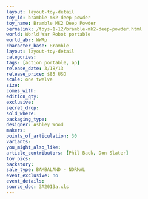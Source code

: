 ```yaml
---
layout: layout-toy-detail 
toy_id: bramble-mk2-deep-powder
toy_name: Bramble MK2 Deep Powder 
permalink: /toys-1-12/bramble-mk2-deep-powder.html
world: World War Robot portable
world_abr: WWRp
character_base: Bramble
layout: layout-toy-detail
categories: 
tags: [action portable, ap] 
release_date: 3/18/13
release_price: $85 USD
scale: one twelve
size: 
comes_with: 
edition_qty: 
exclusive: 
secret_drop: 
sold_where: 
packaging_type: 
designer: Ashley Wood
makers: 
points_of_articulation: 30
variants: 
you_might_also_like: 
article_contributors: [Phil Back, Don Slater]
toy_pics: 
backstory: 
sale_type: BAMBALAND - NORMAL
event_exclusive: no
event_details: 
source_doc: 3A2013a.xls
---
```

